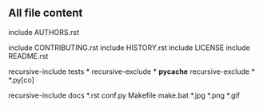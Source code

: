 ## All file content

include AUTHORS.rst

include CONTRIBUTING.rst
include HISTORY.rst
include LICENSE
include README.rst

recursive-include tests *
recursive-exclude * __pycache__
recursive-exclude * *.py[co]

recursive-include docs *.rst conf.py Makefile make.bat *.jpg *.png *.gif



